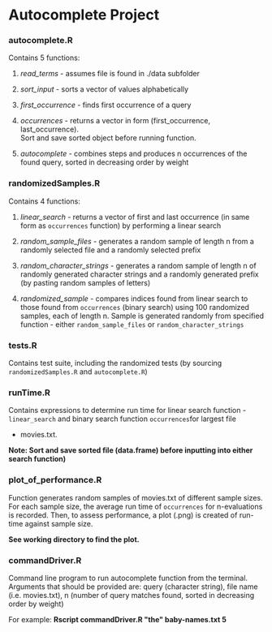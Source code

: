 # Autocomplete Project 


### autocomplete.R

Contains 5 functions: 
1. *read\_terms* - assumes file is found in ./data
subfolder 

2. *sort\_input* - sorts a vector of values alphabetically 

3. *first\_occurrence* - finds first occurrence of a query 

4. *occurrences* - returns a vector in form (first\_occurrence, last\_occurrence).  
Sort and save sorted object before running function. 

5. *autocomplete* - combines steps and produces n occurrences of the found query, sorted in
decreasing order by weight

### randomizedSamples.R

Contains 4 functions: 

1. *linear\_search* - returns a vector of first
and last occurrence (in same form as `occurrences` function) by
performing a linear search 

2. *random\_sample\_files* - generates a
random sample of length n from a randomly selected file and a randomly
selected prefix 

3. *random\_character\_strings* - generates a random
sample of length n of randomly generated character strings and a
randomly generated prefix (by pasting random samples of letters) 

4. *randomized\_sample* - compares indices found from linear search to
those found from `occurrences` (binary search) using 100 randomized
samples, each of length n. Sample is generated randomly from specified
function - either `random_sample_files` or `random_character_strings`

### tests.R

Contains test suite, including the randomized tests (by sourcing
`randomizedSamples.R` and `autocomplete.R`)

### runTime.R

Contains expressions to determine run time for linear search function -
`linear_search` and binary search function `occurrences`for largest file
- movies.txt. 

**Note: Sort and save sorted file (data.frame) before
inputting into either search function)**

### plot\_of\_performance.R

Function generates random samples of movies.txt of different sample
sizes. For each sample size, the average run time of `occurrences` for
n-evaluations is recorded. Then, to assess performance, a plot (.png) is
created of run-time against sample size.

**See working directory to find the plot.**

### commandDriver.R

Command line program to run autocomplete function from the terminal.
Arguments that should be provided are: query (character string), file
name (i.e. movies.txt), n (number of query matches found, sorted in
decreasing order by weight)

For example: **Rscript commandDriver.R "the" baby-names.txt 5**
